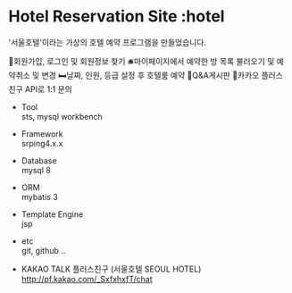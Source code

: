 # Hotel Reservation Site :hotel

'서울호텔'이라는 가상의 호텔 예약 프로그램을 만들었습니다.

👤회원가입, 로그인 및 회원정보 찾기
🛎️마이페이지에서 예약한 방 목록 불러오기 및 예약취소 및 변경
🛏️날짜, 인원, 등급 설정 후 호텔룸 예약
📮Q&A게시판 
🔖카카오 플러스친구 API로 1:1 문의

* Tool</br>
sts, mysql workbench

* Framework</br>
srping4.x.x

* Database</br>
mysql 8

* ORM</br>
mybatis 3

* Template Engine</br>
jsp

* etc</br>
git, github ..

* KAKAO TALK 플러스친구 (서울호텔 SEOUL HOTEL)</br>
http://pf.kakao.com/_SxfxhxfT/chat 
